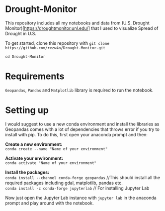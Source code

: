 # Drought-Monitor

This repository includes all my notebooks and data from (U.S. Drought Monitor)[https://droughtmonitor.unl.edu/] that I used to visualize Spread of Drought in U.S.


To get started, clone this repository with ```git clone https://github.com/rezw4n/Drought-Monitor.git```

```cd Drought-Monitor```

# Requirements

```Geopandas```, ```Pandas``` and ```Matplotlib``` library is required to run the notebook.

# Setting up

I would suggest to use a new conda environment and install the libraries as Geopandas comes with a lot of dependencies that throws error if you try to install with pip. To do this, first open your anaconda prompt and then:

**Create a new environment:**\
```conda create --name "Name of your environment"```  

**Activate your environment:**\
```conda activate "Name of your environment"```  

**Install the packages:**\
```conda install --channel conda-forge geopandas``` //This should install all the required packages including gdal, matplotlib, pandas etc.\
```conda install -c conda-forge jupyterlab``` // For installing Jupyter Lab

Now just open the Jupyter Lab instance with ```jupyter lab``` in the anaconda prompt and play around with the notebook.
